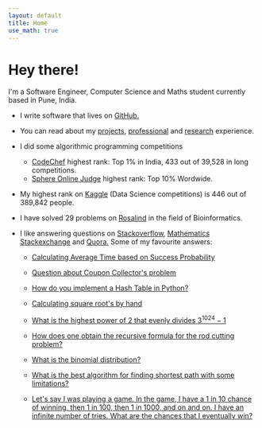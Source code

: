 ```yaml
---
layout: default
title: Home
use_math: true
---
```


# Hey there!

I'm a Software Engineer, Computer Science and Maths student currently based in Pune, India.

* I write software that lives on [GitHub.](https://github.com/adijo) 

* You can read about my [projects](http://adijo.github.io/projects/), [professional](http://adijo.github.io/professional/) and [research](http://adijo.github.io/research/) experience.

* I did some algorithmic programming competitions
  * [CodeChef](https://www.codechef.com/users/adijo) highest rank: Top 1% in India, 433 out of 39,528 in long competitions.
  * [Sphere Online Judge](http://www.spoj.com/users/adijo/) highest rank: Top 10% Wordwide.

* My highest rank on [Kaggle](https://www.kaggle.com/adityanjoshi) \(Data Science competitions\) is 446 out of 389,842 people. 

* I have solved 29 problems on [Rosalind](http://rosalind.info/users/adijo/) in the field of Bioinformatics.

* I like answering questions on [Stackoverflow](http://stackoverflow.com/users/3375198/adijo), [Mathematics Stackexchange](http://math.stackexchange.com/users/113573/adijo) and [Quora.](https://www.quora.com/Aditya-N-Joshi) Some of my favourite answers:

  
  * [Calculating Average Time based on Success Probability](http://math.stackexchange.com/a/787923/113573)


  * [Question about Coupon Collector's problem](https://www.quora.com/If-I-have-an-app-that-shows-a-random-image-out-of-10-how-often-do-I-need-to-start-the-app-on-average-so-that-I-have-seen-all-10-images)

  * [How do you implement a Hash Table in Python?](https://www.quora.com/How-do-I-create-my-own-Hash-Table-implementation-in-Python)

  * [Calculating square root's by hand](https://www.quora.com/What-is-the-method-to-calculate-a-square-root-by-hand)

  * [What is the highest power of 2 that evenly divides $3^{1024} - 1$](https://www.quora.com/What-is-the-highest-power-of-2-that-evenly-divides-3-1024-1)

  * [How does one obtain the recursive formula for the rod cutting problem?](https://www.quora.com/How-does-one-obtain-the-recursive-formula-for-the-Rod-Cutting-Problem)

  * [What is the binomial distribution?](https://www.quora.com/What-is-the-binomial-distribution)

  * [What is the best algorithm for finding shortest path with some limitations?](https://www.quora.com/What-is-the-best-algorithm-for-finding-the-path-with-two-limitations)

  * [Let's say I was playing a game. In the game, I have a 1 in 10 chance of winning, then 1 in 100, then 1 in 1000, and on and on. I have an infinite number of tries. What are the chances that I eventually win?](https://www.quora.com/Lets-say-I-was-playing-a-game-In-the-game-I-have-a-1-in-10-chance-of-winning-then-1-in-100-then-1-in-1000-and-on-and-on-I-have-an-infinite-number-of-tries-What-are-the-chances-that-I-eventually-win)

